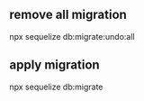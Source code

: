 ## remove all migration
npx sequelize db:migrate:undo:all

## apply migration
npx sequelize db:migrate